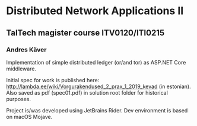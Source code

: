 # Distributed Network Applications II
## TalTech magister course ITV0120/ITI0215

### Andres Käver


Implementation of simple distributed ledger (or/and tor) as ASP.NET Core middleware.

Initial spec for work is published here: http://lambda.ee/wiki/Vorgurakendused_2_prax_1_2019_kevad (in estonian).
Also saved as pdf (spec01.pdf) in solution root folder for historical purposes.

Project is/was developed using JetBrains Rider. Dev environment is based on macOS Mojave.

